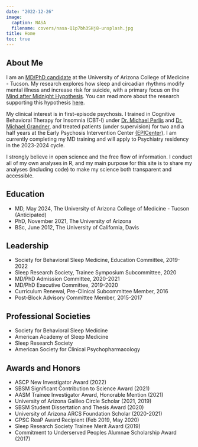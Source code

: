 ```yaml
---
date: "2022-12-26"
image:
  caption: NASA
  filename: covers/nasa-Q1p7bh3SHj8-unsplash.jpg
title: Home
toc: true
---
```


## About Me
I am an [MD/PhD candidate](https://mdphd.medicine.arizona.edu/student/andrew-s-tubbs-phd) at the University of Arizona College of Medicine - Tucson. My research explores how sleep and circadian rhythms modify mental illness and increase risk for suicide, with a primary focus on the [Mind after Midnight Hypothesis](https://sleepeducation.org/mind-after-midnight/). You can read more about the research supporting this hypothesis [here](/the-mind-after-midnight/).

My clinical interest is in first-episode psychosis. I trained in Cognitive Behavioral Therapy for Insomnia (CBT-I) under [Dr. Michael Perlis](michaelperlis.com) and [Dr. Michael Grandner](michaelgrandner.com), and treated patients (under supervision) for two and a half years at the Early Psychosis Intervention Center [(EPICenter)](https://psychiatry.arizona.edu/patient-care/epicenter). I am currently completing my MD training and will apply to Psychiatry residency in the 2023-2024 cycle. 

I strongly believe in open science and the free flow of information. I conduct all of my own analyses in R, and my main purpose for this site is to share my analyses (including code) to make my science both transparent and accessible. 

## Education
- MD, May 2024, The University of Arizona College of Medicine - Tucson (Anticipated)
- PhD, November 2021, The University of Arizona
- BSc, June 2012, The University of California, Davis

## Leadership
- Society for Behavioral Sleep Medicine, Education Committee, 2019-2022
- Sleep Research Society, Trainee Symposium Subcommittee, 2020
- MD/PhD Admission Committee, 2020-2021
- MD/PhD Executive Committee, 2019-2020
- Curriculum Renewal, Pre-Clinical Subcommittee Member, 2016
- Post-Block Advisory Committee Member, 2015-2017

## Professional Societies
- Society for Behavioral Sleep Medicine
- American Academy of Sleep Medicine
- Sleep Research Society
- American Society for Clinical Psychopharmacology

## Awards and Honors
-	ASCP New Investigator Award (2022)
-	SBSM Significant Contribution to Science Award (2021)
-	AASM Trainee Investigator Award, Honorable Mention (2021)
-	University of Arizona Galileo Circle Scholar (2021, 2019)
-	SBSM Student Dissertation and Thesis Award (2020)
-	University of Arizona ARCS Foundation Scholar (2020-2021)
-	GPSC ReaP Award Recipient (Feb 2019, May 2020)
-	Sleep Research Society Trainee Merit Award (2019)
-	Commitment to Underserved Peoples Alumnae Scholarship Award (2017)

